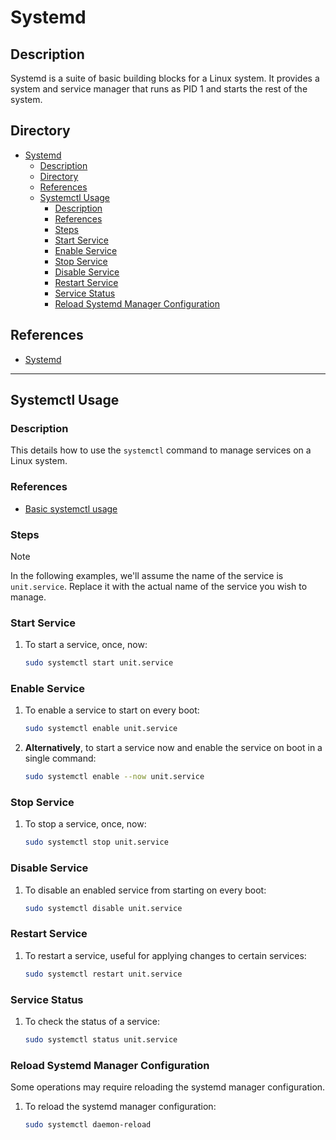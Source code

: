 # Systemd

## Description

Systemd is a suite of basic building blocks for a Linux system. It provides a system and service manager that runs as PID 1 and starts the rest of the system.

## Directory

- [Systemd](#systemd)
  - [Description](#description)
  - [Directory](#directory)
  - [References](#references)
  - [Systemctl Usage](#systemctl-usage)
    - [Description](#description-1)
    - [References](#references-1)
    - [Steps](#steps)
    - [Start Service](#start-service)
    - [Enable Service](#enable-service)
    - [Stop Service](#stop-service)
    - [Disable Service](#disable-service)
    - [Restart Service](#restart-service)
    - [Service Status](#service-status)
    - [Reload Systemd Manager Configuration](#reload-systemd-manager-configuration)

## References

- [Systemd](https://wiki.archlinux.org/title/Systemd)

---

## Systemctl Usage

### Description

This details how to use the `systemctl` command to manage services on a Linux system.

### References

- [Basic systemctl usage](https://wiki.archlinux.org/title/Systemd#Basic_systemctl_usage)

### Steps

> [!NOTE]  
> In the following examples, we'll assume the name of the service is `unit.service`. Replace it with the actual name of the service you wish to manage.

### Start Service

1. To start a service, once, now:

    ```sh
    sudo systemctl start unit.service
    ```

### Enable Service

1. To enable a service to start on every boot:

    ```sh
    sudo systemctl enable unit.service
    ```

2. **Alternatively**, to start a service now and enable the service on boot in a single command:

    ```sh
    sudo systemctl enable --now unit.service
    ```

### Stop Service

1. To stop a service, once, now:

    ```sh
    sudo systemctl stop unit.service
    ```

### Disable Service

1. To disable an enabled service from starting on every boot:

    ```sh
    sudo systemctl disable unit.service
    ```

### Restart Service

1. To restart a service, useful for applying changes to certain services:

    ```sh
    sudo systemctl restart unit.service
    ```

### Service Status

1. To check the status of a service:

    ```sh
    sudo systemctl status unit.service
    ```

### Reload Systemd Manager Configuration

Some operations may require reloading the systemd manager configuration.

1. To reload the systemd manager configuration:

    ```sh
    sudo systemctl daemon-reload
    ```
